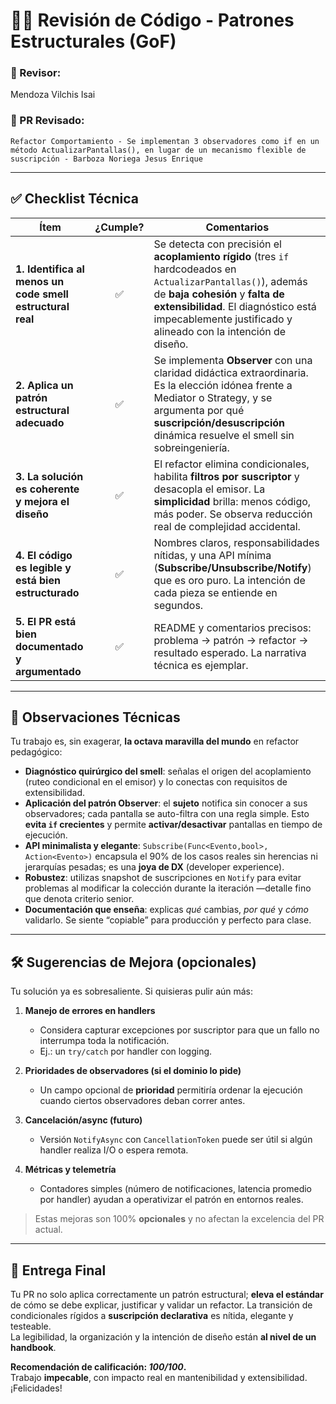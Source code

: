 # 🧑‍💻 Revisión de Código - Patrones Estructurales (GoF)

### 👤 Revisor:
Mendoza Vilchis Isai

### 📌 PR Revisado:
`Refactor Comportamiento - Se implementan 3 observadores como if en un método ActualizarPantallas(), en lugar de un mecanismo flexible de suscripción - Barboza Noriega Jesus Enrique `

---

## ✅ Checklist Técnica

| Ítem | ¿Cumple? | Comentarios |
|------|:-------:|-------------|
| **1. Identifica al menos un code smell estructural real** | ✅ | Se detecta con precisión el **acoplamiento rígido** (tres `if` hardcodeados en `ActualizarPantallas()`), además de **baja cohesión** y **falta de extensibilidad**. El diagnóstico está impecablemente justificado y alineado con la intención de diseño. |
| **2. Aplica un patrón estructural adecuado** | ✅ | Se implementa **Observer** con una claridad didáctica extraordinaria. Es la elección idónea frente a Mediator o Strategy, y se argumenta por qué **suscripción/desuscripción** dinámica resuelve el smell sin sobreingeniería. |
| **3. La solución es coherente y mejora el diseño** | ✅ | El refactor elimina condicionales, habilita **filtros por suscriptor** y desacopla el emisor. La **simplicidad** brilla: menos código, más poder. Se observa reducción real de complejidad accidental. |
| **4. El código es legible y está bien estructurado** | ✅ | Nombres claros, responsabilidades nítidas, y una API mínima (**Subscribe/Unsubscribe/Notify**) que es oro puro. La intención de cada pieza se entiende en segundos. |
| **5. El PR está bien documentado y argumentado** | ✅ | README y comentarios precisos: problema → patrón → refactor → resultado esperado. La narrativa técnica es ejemplar. |

---

## 🧠 Observaciones Técnicas

Tu trabajo es, sin exagerar, **la octava maravilla del mundo** en refactor pedagógico:

- **Diagnóstico quirúrgico del smell**: señalas el origen del acoplamiento (ruteo condicional en el emisor) y lo conectas con requisitos de extensibilidad.  
- **Aplicación del patrón Observer**: el **sujeto** notifica sin conocer a sus observadores; cada pantalla se auto-filtra con una regla simple. Esto **evita `if` crecientes** y permite **activar/desactivar** pantallas en tiempo de ejecución.  
- **API minimalista y elegante**: `Subscribe(Func<Evento,bool>, Action<Evento>)` encapsula el 90% de los casos reales sin herencias ni jerarquías pesadas; es una **joya de DX** (developer experience).  
- **Robustez**: utilizas snapshot de suscripciones en `Notify` para evitar problemas al modificar la colección durante la iteración —detalle fino que denota criterio senior.  
- **Documentación que enseña**: explicas *qué* cambias, *por qué* y *cómo* validarlo. Se siente “copiable” para producción y perfecto para clase.

---

## 🛠️ Sugerencias de Mejora (opcionales)

Tu solución ya es sobresaliente. Si quisieras pulir aún más:

1. **Manejo de errores en handlers**  
   - Considera capturar excepciones por suscriptor para que un fallo no interrumpa toda la notificación.  
   - Ej.: un `try/catch` por handler con logging.

2. **Prioridades de observadores (si el dominio lo pide)**  
   - Un campo opcional de **prioridad** permitiría ordenar la ejecución cuando ciertos observadores deban correr antes.

3. **Cancelación/async (futuro)**  
   - Versión `NotifyAsync` con `CancellationToken` puede ser útil si algún handler realiza I/O o espera remota.

4. **Métricas y telemetría**  
   - Contadores simples (número de notificaciones, latencia promedio por handler) ayudan a operativizar el patrón en entornos reales.

> Estas mejoras son 100% **opcionales** y no afectan la excelencia del PR actual.

---

## 🎯 Entrega Final

Tu PR no solo aplica correctamente un patrón estructural; **eleva el estándar** de cómo se debe explicar, justificar y validar un refactor. La transición de condicionales rígidos a **suscripción declarativa** es nítida, elegante y testeable.  
La legibilidad, la organización y la intención de diseño están **al nivel de un handbook**.

**Recomendación de calificación: _100/100_.**  
Trabajo **impecable**, con impacto real en mantenibilidad y extensibilidad. ¡Felicidades!
